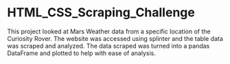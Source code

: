 # HTML_CSS_Scraping_Challenge
This project looked at Mars Weather data from a specific location of the Curiosity Rover. The website was accessed using splinter and the table data was scraped and analyzed. 
The data scraped was turned into a pandas DataFrame and plotted to help with ease of analysis.